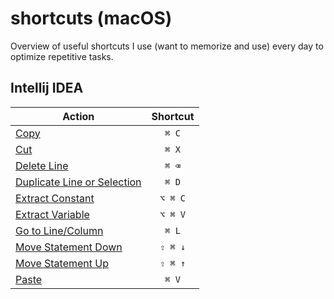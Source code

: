 # shortcuts (macOS)

Overview of useful shortcuts I use (want to memorize and use) every day to optimize repetitive tasks.

## Intellij IDEA

Action | Shortcut
--- | :---:
[Copy](https://www.jetbrains.com/help/idea/reference-keymap-mac-default.html#basic_editing) | `⌘ C`
[Cut](https://www.jetbrains.com/help/idea/reference-keymap-mac-default.html#basic_editing) | `⌘ X`
[Delete Line](https://www.jetbrains.com/help/idea/reference-keymap-mac-default.html#basic_editing) | `⌘ ⌫`
[Duplicate Line or Selection](https://www.jetbrains.com/help/idea/reference-keymap-mac-default.html#basic_editing) | `⌘ D`
[Extract Constant](https://www.jetbrains.com/help/idea/extract-constant.html) | `⌥ ⌘ C`
[Extract Variable](https://www.jetbrains.com/help/idea/extract-variable.html) | `⌥ ⌘ V`
[Go to Line/Column](https://www.jetbrains.com/help/idea/reference-keymap-mac-default.html#context_navigation) | `⌘ L`
[Move Statement Down](https://www.jetbrains.com/help/idea/reference-keymap-mac-default.html#coding_assistance) | `⇧ ⌘ ↓`
[Move Statement Up](https://www.jetbrains.com/help/idea/reference-keymap-mac-default.html#coding_assistance) | `⇧ ⌘ ↑`
[Paste](https://www.jetbrains.com/help/idea/reference-keymap-mac-default.html#basic_editing) | `⌘ V`
